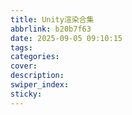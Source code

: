 ```yaml
---
title: Unity渲染合集
abbrlink: b20b7f63
date: 2025-09-05 09:10:15
tags:
categories:
cover:
description:
swiper_index:
sticky:
---
```

